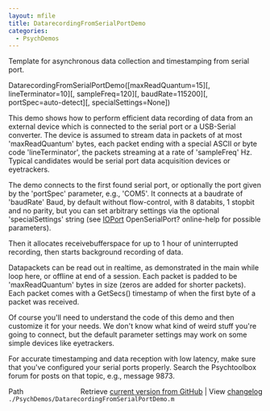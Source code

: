 ```yaml
---
layout: mfile
title: DatarecordingFromSerialPortDemo
categories:
  - PsychDemos
---
```


Template for asynchronous data collection and timestamping from serial port.

DatarecordingFromSerialPortDemo\(\[maxReadQuantum=15\]\[, lineTerminator=10\]\[, sampleFreq=120\]\[, baudRate=115200\]\[, portSpec=auto\-detect\]\[, specialSettings=None\]\)

This demo shows how to perform efficient data recording of data from an
external device which is connected to the serial port or a USB\-Serial
converter. The device is assumed to stream data in packets of at most
'maxReadQuantum' bytes, each packet ending with a special ASCII or byte
code 'lineTerminator', the packets streaming at a rate of 'sampleFreq'
Hz. Typical candidates would be serial port data acquisition devices or
eyetrackers.

The demo connects to the first found serial port, or optionally the port
given by the 'portSpec' parameter, e.g., 'COM5'. It connects at a
baudrate of 'baudRate' Baud, by default without flow\-control, with 8
databits, 1 stopbit and no parity, but you can set arbitrary settings via
the optional 'specialSettings' string \(see [IOPort](/docs/IOPort) OpenSerialPort?
online\-help for possible parameters\).

Then it allocates receivebufferspace for up to 1 hour of uninterrupted
recording, then starts background recording of data.

Datapackets can be read out in realtime, as demonstrated in the main
while loop here, or offline at end of a session. Each packet is padded to
be 'maxReadQuantum' bytes in size \(zeros are added for shorter packets\).
Each packet comes with a GetSecs\(\) timestamp of when the first byte of a
packet was received.

Of course you'll need to understand the code of this demo and then
customize it for your needs. We don't know what kind of weird stuff
you're going to connect, but the default parameter settings may work on
some simple devices like eyetrackers.

For accurate timestamping and data reception with low latency, make sure
that you've configured your serial ports properly. Search the
Psychtoolbox forum for posts on that topic, e.g., message 9873.



<div class="code_header" style="text-align:right;">
  <span style="float:left;">Path&nbsp;&nbsp;</span> <span class="counter">Retrieve <a href=
  "https://raw.github.com/Psychtoolbox-3/Psychtoolbox-3/beta/./PsychDemos/DatarecordingFromSerialPortDemo.m">current version from GitHub</a> | View <a href=
  "https://github.com/Psychtoolbox-3/Psychtoolbox-3/commits/beta/./PsychDemos/DatarecordingFromSerialPortDemo.m">changelog</a></span>
</div>
<div class="code">
  <code>./PsychDemos/DatarecordingFromSerialPortDemo.m</code>
</div>
